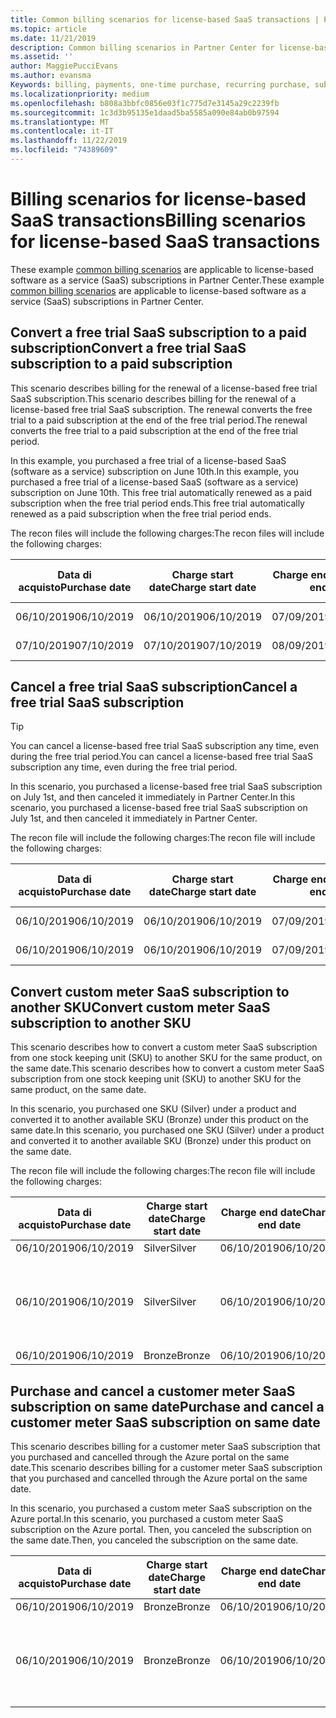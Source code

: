 ```yaml
---
title: Common billing scenarios for license-based SaaS transactions | Partner Center
ms.topic: article
ms.date: 11/21/2019
description: Common billing scenarios in Partner Center for license-based SaaS transactions.
ms.assetid: ''
author: MaggiePucciEvans
ms.author: evansma
Keywords: billing, payments, one-time purchase, recurring purchase, subscriptions, seats
ms.localizationpriority: medium
ms.openlocfilehash: b808a3bbfc0856e03f1c775d7e3145a29c2239fb
ms.sourcegitcommit: 1c3d3b95135e1daad5ba5585a090e84ab0b97594
ms.translationtype: MT
ms.contentlocale: it-IT
ms.lasthandoff: 11/22/2019
ms.locfileid: "74389609"
---
```

# <a name="billing-scenarios-for-license-based-saas-transactions"></a><span data-ttu-id="01d9e-104">Billing scenarios for license-based SaaS transactions</span><span class="sxs-lookup"><span data-stu-id="01d9e-104">Billing scenarios for license-based SaaS transactions</span></span>

<span data-ttu-id="01d9e-105">These example [common billing scenarios](common-billing-scenarios.md) are applicable to license-based software as a service (SaaS) subscriptions in Partner Center.</span><span class="sxs-lookup"><span data-stu-id="01d9e-105">These example [common billing scenarios](common-billing-scenarios.md) are applicable to license-based software as a service (SaaS) subscriptions in Partner Center.</span></span>

## <a name="convert-a-free-trial-saas-subscription-to-a-paid-subscription"></a><span data-ttu-id="01d9e-106">Convert a free trial SaaS subscription to a paid subscription</span><span class="sxs-lookup"><span data-stu-id="01d9e-106">Convert a free trial SaaS subscription to a paid subscription</span></span>

<span data-ttu-id="01d9e-107">This scenario describes billing for the renewal of a license-based free trial SaaS subscription.</span><span class="sxs-lookup"><span data-stu-id="01d9e-107">This scenario describes billing for the renewal of a license-based free trial SaaS subscription.</span></span> <span data-ttu-id="01d9e-108">The renewal converts the free trial to a paid subscription at the end of the free trial period.</span><span class="sxs-lookup"><span data-stu-id="01d9e-108">The renewal converts the free trial to a paid subscription at the end of the free trial period.</span></span>

<span data-ttu-id="01d9e-109">In this example, you purchased a free trial of a license-based SaaS (software as a service) subscription on June 10th.</span><span class="sxs-lookup"><span data-stu-id="01d9e-109">In this example, you purchased a free trial of a license-based SaaS (software as a service) subscription on June 10th.</span></span> <span data-ttu-id="01d9e-110">This free trial automatically renewed as a paid subscription when the free trial period ends.</span><span class="sxs-lookup"><span data-stu-id="01d9e-110">This free trial automatically renewed as a paid subscription when the free trial period ends.</span></span>

<span data-ttu-id="01d9e-111">The recon files will include the following charges:</span><span class="sxs-lookup"><span data-stu-id="01d9e-111">The recon files will include the following charges:</span></span>

| <span data-ttu-id="01d9e-112">Data di acquisto</span><span class="sxs-lookup"><span data-stu-id="01d9e-112">Purchase date</span></span> | <span data-ttu-id="01d9e-113">Charge start date</span><span class="sxs-lookup"><span data-stu-id="01d9e-113">Charge start date</span></span> | <span data-ttu-id="01d9e-114">Charge end date</span><span class="sxs-lookup"><span data-stu-id="01d9e-114">Charge end date</span></span> | <span data-ttu-id="01d9e-115">Prezzo unitario</span><span class="sxs-lookup"><span data-stu-id="01d9e-115">Unit price</span></span> | <span data-ttu-id="01d9e-116">Unit quantity</span><span class="sxs-lookup"><span data-stu-id="01d9e-116">Unit quantity</span></span> | <span data-ttu-id="01d9e-117">Total amount</span><span class="sxs-lookup"><span data-stu-id="01d9e-117">Total amount</span></span> | <span data-ttu-id="01d9e-118">Tipo di addebito</span><span class="sxs-lookup"><span data-stu-id="01d9e-118">Charge type</span></span> | <span data-ttu-id="01d9e-119">Subscription description</span><span class="sxs-lookup"><span data-stu-id="01d9e-119">Subscription description</span></span> |
| ------------- | ----------------- | --------------- | ---------- | ------------- | ------------ | ----------- | ----------------- |
| <span data-ttu-id="01d9e-120">06/10/2019</span><span class="sxs-lookup"><span data-stu-id="01d9e-120">06/10/2019</span></span> | <span data-ttu-id="01d9e-121">06/10/2019</span><span class="sxs-lookup"><span data-stu-id="01d9e-121">06/10/2019</span></span> | <span data-ttu-id="01d9e-122">07/09/2019</span><span class="sxs-lookup"><span data-stu-id="01d9e-122">07/09/2019</span></span> | <span data-ttu-id="01d9e-123">$ 0</span><span class="sxs-lookup"><span data-stu-id="01d9e-123">$0</span></span> | <span data-ttu-id="01d9e-124">1</span><span class="sxs-lookup"><span data-stu-id="01d9e-124">1</span></span> | <span data-ttu-id="01d9e-125">$ 0</span><span class="sxs-lookup"><span data-stu-id="01d9e-125">$0</span></span> | <span data-ttu-id="01d9e-126">Nuova</span><span class="sxs-lookup"><span data-stu-id="01d9e-126">New</span></span> | <span data-ttu-id="01d9e-127">Versione di valutazione gratuita</span><span class="sxs-lookup"><span data-stu-id="01d9e-127">Free trial</span></span> |
| <span data-ttu-id="01d9e-128">07/10/2019</span><span class="sxs-lookup"><span data-stu-id="01d9e-128">07/10/2019</span></span> | <span data-ttu-id="01d9e-129">07/10/2019</span><span class="sxs-lookup"><span data-stu-id="01d9e-129">07/10/2019</span></span> | <span data-ttu-id="01d9e-130">08/09/2019</span><span class="sxs-lookup"><span data-stu-id="01d9e-130">08/09/2019</span></span> | <span data-ttu-id="01d9e-131">$ 2</span><span class="sxs-lookup"><span data-stu-id="01d9e-131">$2</span></span> | <span data-ttu-id="01d9e-132">1</span><span class="sxs-lookup"><span data-stu-id="01d9e-132">1</span></span> | <span data-ttu-id="01d9e-133">$ 2</span><span class="sxs-lookup"><span data-stu-id="01d9e-133">$2</span></span> | <span data-ttu-id="01d9e-134">Rinnova</span><span class="sxs-lookup"><span data-stu-id="01d9e-134">Renew</span></span> | <span data-ttu-id="01d9e-135">Paid subscription</span><span class="sxs-lookup"><span data-stu-id="01d9e-135">Paid subscription</span></span> |

## <a name="cancel-a-free-trial-saas-subscription"></a><span data-ttu-id="01d9e-136">Cancel a free trial SaaS subscription</span><span class="sxs-lookup"><span data-stu-id="01d9e-136">Cancel a free trial SaaS subscription</span></span>

> [!TIP]
> <span data-ttu-id="01d9e-137">You can cancel a license-based free trial SaaS subscription any time, even during the free trial period.</span><span class="sxs-lookup"><span data-stu-id="01d9e-137">You can cancel a license-based free trial SaaS subscription any time, even during the free trial period.</span></span>

<span data-ttu-id="01d9e-138">In this scenario, you purchased a license-based free trial SaaS subscription on July 1st, and then canceled it immediately in Partner Center.</span><span class="sxs-lookup"><span data-stu-id="01d9e-138">In this scenario, you purchased a license-based free trial SaaS subscription on July 1st, and then canceled it immediately in Partner Center.</span></span> 

<span data-ttu-id="01d9e-139">The recon file will include the following charges:</span><span class="sxs-lookup"><span data-stu-id="01d9e-139">The recon file will include the following charges:</span></span>

| <span data-ttu-id="01d9e-140">Data di acquisto</span><span class="sxs-lookup"><span data-stu-id="01d9e-140">Purchase date</span></span> | <span data-ttu-id="01d9e-141">Charge start date</span><span class="sxs-lookup"><span data-stu-id="01d9e-141">Charge start date</span></span> | <span data-ttu-id="01d9e-142">Charge end date</span><span class="sxs-lookup"><span data-stu-id="01d9e-142">Charge end date</span></span> | <span data-ttu-id="01d9e-143">Prezzo unitario</span><span class="sxs-lookup"><span data-stu-id="01d9e-143">Unit price</span></span> | <span data-ttu-id="01d9e-144">Unit quantity</span><span class="sxs-lookup"><span data-stu-id="01d9e-144">Unit quantity</span></span> | <span data-ttu-id="01d9e-145">Total amount</span><span class="sxs-lookup"><span data-stu-id="01d9e-145">Total amount</span></span> | <span data-ttu-id="01d9e-146">Tipo di addebito</span><span class="sxs-lookup"><span data-stu-id="01d9e-146">Charge type</span></span> | <span data-ttu-id="01d9e-147">Subscription description</span><span class="sxs-lookup"><span data-stu-id="01d9e-147">Subscription description</span></span> |
| ------------- | ----------------- | --------------- | ---------- | ------------- | ------------ | ----------- | ----------------- |
| <span data-ttu-id="01d9e-148">06/10/2019</span><span class="sxs-lookup"><span data-stu-id="01d9e-148">06/10/2019</span></span> | <span data-ttu-id="01d9e-149">06/10/2019</span><span class="sxs-lookup"><span data-stu-id="01d9e-149">06/10/2019</span></span> | <span data-ttu-id="01d9e-150">07/09/2019</span><span class="sxs-lookup"><span data-stu-id="01d9e-150">07/09/2019</span></span> | <span data-ttu-id="01d9e-151">$ 0</span><span class="sxs-lookup"><span data-stu-id="01d9e-151">$0</span></span> | <span data-ttu-id="01d9e-152">11</span><span class="sxs-lookup"><span data-stu-id="01d9e-152">11</span></span> | <span data-ttu-id="01d9e-153">$ 0</span><span class="sxs-lookup"><span data-stu-id="01d9e-153">$0</span></span> | <span data-ttu-id="01d9e-154">Nuova</span><span class="sxs-lookup"><span data-stu-id="01d9e-154">New</span></span> | <span data-ttu-id="01d9e-155">Versione di valutazione gratuita</span><span class="sxs-lookup"><span data-stu-id="01d9e-155">Free trial</span></span> |
| <span data-ttu-id="01d9e-156">06/10/2019</span><span class="sxs-lookup"><span data-stu-id="01d9e-156">06/10/2019</span></span> | <span data-ttu-id="01d9e-157">06/10/2019</span><span class="sxs-lookup"><span data-stu-id="01d9e-157">06/10/2019</span></span> | <span data-ttu-id="01d9e-158">07/09/2019</span><span class="sxs-lookup"><span data-stu-id="01d9e-158">07/09/2019</span></span> | <span data-ttu-id="01d9e-159">$ 0</span><span class="sxs-lookup"><span data-stu-id="01d9e-159">$0</span></span> | <span data-ttu-id="01d9e-160">11</span><span class="sxs-lookup"><span data-stu-id="01d9e-160">11</span></span> | <span data-ttu-id="01d9e-161">$ 0</span><span class="sxs-lookup"><span data-stu-id="01d9e-161">$0</span></span> | <span data-ttu-id="01d9e-162">Annulla</span><span class="sxs-lookup"><span data-stu-id="01d9e-162">Cancel</span></span> | <span data-ttu-id="01d9e-163">Versione di valutazione gratuita</span><span class="sxs-lookup"><span data-stu-id="01d9e-163">Free trial</span></span> |

## <a name="convert-custom-meter-saas-subscription-to-another-sku"></a><span data-ttu-id="01d9e-164">Convert custom meter SaaS subscription to another SKU</span><span class="sxs-lookup"><span data-stu-id="01d9e-164">Convert custom meter SaaS subscription to another SKU</span></span>

<span data-ttu-id="01d9e-165">This scenario describes how to convert a custom meter SaaS subscription from one stock keeping unit (SKU) to another SKU for the same product, on the same date.</span><span class="sxs-lookup"><span data-stu-id="01d9e-165">This scenario describes how to convert a custom meter SaaS subscription from one stock keeping unit (SKU) to another SKU for the same product, on the same date.</span></span>

<span data-ttu-id="01d9e-166">In this scenario, you purchased one SKU (Silver) under a product and converted it to another available SKU (Bronze) under this product on the same date.</span><span class="sxs-lookup"><span data-stu-id="01d9e-166">In this scenario, you purchased one SKU (Silver) under a product and converted it to another available SKU (Bronze) under this product on the same date.</span></span>

<span data-ttu-id="01d9e-167">The recon file will include the following charges:</span><span class="sxs-lookup"><span data-stu-id="01d9e-167">The recon file will include the following charges:</span></span>

| <span data-ttu-id="01d9e-168">Data di acquisto</span><span class="sxs-lookup"><span data-stu-id="01d9e-168">Purchase date</span></span> | <span data-ttu-id="01d9e-169">Charge start date</span><span class="sxs-lookup"><span data-stu-id="01d9e-169">Charge start date</span></span> | <span data-ttu-id="01d9e-170">Charge end date</span><span class="sxs-lookup"><span data-stu-id="01d9e-170">Charge end date</span></span> | <span data-ttu-id="01d9e-171">Prezzo unitario</span><span class="sxs-lookup"><span data-stu-id="01d9e-171">Unit price</span></span> | <span data-ttu-id="01d9e-172">Unit quantity</span><span class="sxs-lookup"><span data-stu-id="01d9e-172">Unit quantity</span></span> | <span data-ttu-id="01d9e-173">Total amount</span><span class="sxs-lookup"><span data-stu-id="01d9e-173">Total amount</span></span> | <span data-ttu-id="01d9e-174">Tipo di addebito</span><span class="sxs-lookup"><span data-stu-id="01d9e-174">Charge type</span></span> | <span data-ttu-id="01d9e-175">Subscription description</span><span class="sxs-lookup"><span data-stu-id="01d9e-175">Subscription description</span></span> |
| ------------- | ----------------- | --------------- | ---------- | ------------- | ------------ | ----------- | ----------------- |
| <span data-ttu-id="01d9e-176">06/10/2019</span><span class="sxs-lookup"><span data-stu-id="01d9e-176">06/10/2019</span></span> | <span data-ttu-id="01d9e-177">Silver</span><span class="sxs-lookup"><span data-stu-id="01d9e-177">Silver</span></span> | <span data-ttu-id="01d9e-178">06/10/2019</span><span class="sxs-lookup"><span data-stu-id="01d9e-178">06/10/2019</span></span> | <span data-ttu-id="01d9e-179">06/10/2019</span><span class="sxs-lookup"><span data-stu-id="01d9e-179">06/10/2019</span></span> | <span data-ttu-id="01d9e-180">$ 20</span><span class="sxs-lookup"><span data-stu-id="01d9e-180">$20</span></span> | <span data-ttu-id="01d9e-181">1</span><span class="sxs-lookup"><span data-stu-id="01d9e-181">1</span></span> | <span data-ttu-id="01d9e-182">$ 20</span><span class="sxs-lookup"><span data-stu-id="01d9e-182">$20</span></span> | <span data-ttu-id="01d9e-183">Nuova</span><span class="sxs-lookup"><span data-stu-id="01d9e-183">New</span></span> | <span data-ttu-id="01d9e-184">Custom meter SaaS subscription</span><span class="sxs-lookup"><span data-stu-id="01d9e-184">Custom meter SaaS subscription</span></span> |
| <span data-ttu-id="01d9e-185">06/10/2019</span><span class="sxs-lookup"><span data-stu-id="01d9e-185">06/10/2019</span></span> | <span data-ttu-id="01d9e-186">Silver</span><span class="sxs-lookup"><span data-stu-id="01d9e-186">Silver</span></span> | <span data-ttu-id="01d9e-187">06/10/2019</span><span class="sxs-lookup"><span data-stu-id="01d9e-187">06/10/2019</span></span> | <span data-ttu-id="01d9e-188">06/10/2019</span><span class="sxs-lookup"><span data-stu-id="01d9e-188">06/10/2019</span></span> | <span data-ttu-id="01d9e-189">$ 20</span><span class="sxs-lookup"><span data-stu-id="01d9e-189">$20</span></span> | <span data-ttu-id="01d9e-190">1</span><span class="sxs-lookup"><span data-stu-id="01d9e-190">1</span></span> | <span data-ttu-id="01d9e-191">-$20</span><span class="sxs-lookup"><span data-stu-id="01d9e-191">-$20</span></span> | <span data-ttu-id="01d9e-192">Convertire</span><span class="sxs-lookup"><span data-stu-id="01d9e-192">Convert</span></span> | <span data-ttu-id="01d9e-193">Prorated rebill for custom meter SaaS subscription</span><span class="sxs-lookup"><span data-stu-id="01d9e-193">Prorated rebill for custom meter SaaS subscription</span></span> |
| <span data-ttu-id="01d9e-194">06/10/2019</span><span class="sxs-lookup"><span data-stu-id="01d9e-194">06/10/2019</span></span> | <span data-ttu-id="01d9e-195">Bronze</span><span class="sxs-lookup"><span data-stu-id="01d9e-195">Bronze</span></span> | <span data-ttu-id="01d9e-196">06/10/2019</span><span class="sxs-lookup"><span data-stu-id="01d9e-196">06/10/2019</span></span> | <span data-ttu-id="01d9e-197">06/10/2019</span><span class="sxs-lookup"><span data-stu-id="01d9e-197">06/10/2019</span></span> | <span data-ttu-id="01d9e-198">$ 10</span><span class="sxs-lookup"><span data-stu-id="01d9e-198">$10</span></span> | <span data-ttu-id="01d9e-199">1</span><span class="sxs-lookup"><span data-stu-id="01d9e-199">1</span></span> | <span data-ttu-id="01d9e-200">$ 10</span><span class="sxs-lookup"><span data-stu-id="01d9e-200">$10</span></span> | <span data-ttu-id="01d9e-201">Convertire</span><span class="sxs-lookup"><span data-stu-id="01d9e-201">Convert</span></span> | <span data-ttu-id="01d9e-202">Custom meter SaaS subscription</span><span class="sxs-lookup"><span data-stu-id="01d9e-202">Custom meter SaaS subscription</span></span> |

## <a name="purchase-and-cancel-a-customer-meter-saas-subscription-on-same-date"></a><span data-ttu-id="01d9e-203">Purchase and cancel a customer meter SaaS subscription on same date</span><span class="sxs-lookup"><span data-stu-id="01d9e-203">Purchase and cancel a customer meter SaaS subscription on same date</span></span>

<span data-ttu-id="01d9e-204">This scenario describes billing for a customer meter SaaS subscription that you purchased and cancelled through the Azure portal on the same date.</span><span class="sxs-lookup"><span data-stu-id="01d9e-204">This scenario describes billing for a customer meter SaaS subscription that you purchased and cancelled through the Azure portal on the same date.</span></span>

<span data-ttu-id="01d9e-205">In this scenario, you purchased a custom meter SaaS subscription on the Azure portal.</span><span class="sxs-lookup"><span data-stu-id="01d9e-205">In this scenario, you purchased a custom meter SaaS subscription on the Azure portal.</span></span> <span data-ttu-id="01d9e-206">Then, you canceled the subscription on the same date.</span><span class="sxs-lookup"><span data-stu-id="01d9e-206">Then, you canceled the subscription on the same date.</span></span>

| <span data-ttu-id="01d9e-207">Data di acquisto</span><span class="sxs-lookup"><span data-stu-id="01d9e-207">Purchase date</span></span> | <span data-ttu-id="01d9e-208">Charge start date</span><span class="sxs-lookup"><span data-stu-id="01d9e-208">Charge start date</span></span> | <span data-ttu-id="01d9e-209">Charge end date</span><span class="sxs-lookup"><span data-stu-id="01d9e-209">Charge end date</span></span> | <span data-ttu-id="01d9e-210">Prezzo unitario</span><span class="sxs-lookup"><span data-stu-id="01d9e-210">Unit price</span></span> | <span data-ttu-id="01d9e-211">Unit quantity</span><span class="sxs-lookup"><span data-stu-id="01d9e-211">Unit quantity</span></span> | <span data-ttu-id="01d9e-212">Total amount</span><span class="sxs-lookup"><span data-stu-id="01d9e-212">Total amount</span></span> | <span data-ttu-id="01d9e-213">Tipo di addebito</span><span class="sxs-lookup"><span data-stu-id="01d9e-213">Charge type</span></span> | <span data-ttu-id="01d9e-214">Subscription description</span><span class="sxs-lookup"><span data-stu-id="01d9e-214">Subscription description</span></span> |
| ------------- | ----------------- | --------------- | ---------- | ------------- | ------------ | ----------- | ----------------- |
| <span data-ttu-id="01d9e-215">06/10/2019</span><span class="sxs-lookup"><span data-stu-id="01d9e-215">06/10/2019</span></span> | <span data-ttu-id="01d9e-216">Bronze</span><span class="sxs-lookup"><span data-stu-id="01d9e-216">Bronze</span></span> | <span data-ttu-id="01d9e-217">06/10/2019</span><span class="sxs-lookup"><span data-stu-id="01d9e-217">06/10/2019</span></span> | <span data-ttu-id="01d9e-218">06/10/2019</span><span class="sxs-lookup"><span data-stu-id="01d9e-218">06/10/2019</span></span> | <span data-ttu-id="01d9e-219">$ 10</span><span class="sxs-lookup"><span data-stu-id="01d9e-219">$10</span></span> | <span data-ttu-id="01d9e-220">1</span><span class="sxs-lookup"><span data-stu-id="01d9e-220">1</span></span> | <span data-ttu-id="01d9e-221">$ 10</span><span class="sxs-lookup"><span data-stu-id="01d9e-221">$10</span></span> | <span data-ttu-id="01d9e-222">Nuova</span><span class="sxs-lookup"><span data-stu-id="01d9e-222">New</span></span> | <span data-ttu-id="01d9e-223">Custom meter SaaS subscription</span><span class="sxs-lookup"><span data-stu-id="01d9e-223">Custom meter SaaS subscription</span></span> |
| <span data-ttu-id="01d9e-224">06/10/2019</span><span class="sxs-lookup"><span data-stu-id="01d9e-224">06/10/2019</span></span> | <span data-ttu-id="01d9e-225">Bronze</span><span class="sxs-lookup"><span data-stu-id="01d9e-225">Bronze</span></span> | <span data-ttu-id="01d9e-226">06/10/2019</span><span class="sxs-lookup"><span data-stu-id="01d9e-226">06/10/2019</span></span> | <span data-ttu-id="01d9e-227">06/10/2019</span><span class="sxs-lookup"><span data-stu-id="01d9e-227">06/10/2019</span></span> | <span data-ttu-id="01d9e-228">$ 10</span><span class="sxs-lookup"><span data-stu-id="01d9e-228">$10</span></span> | <span data-ttu-id="01d9e-229">1</span><span class="sxs-lookup"><span data-stu-id="01d9e-229">1</span></span> | <span data-ttu-id="01d9e-230">-$10</span><span class="sxs-lookup"><span data-stu-id="01d9e-230">-$10</span></span> | <span data-ttu-id="01d9e-231">CancelImmediate</span><span class="sxs-lookup"><span data-stu-id="01d9e-231">CancelImmediate</span></span> | <span data-ttu-id="01d9e-232">Custom meter SaaS subscription</span><span class="sxs-lookup"><span data-stu-id="01d9e-232">Custom meter SaaS subscription</span></span> |
